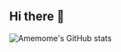 ## Hi there 👋

![Amemome's GitHub stats](https://github-readme-stats.vercel.app/api?username=Amemome&show_icons=true&theme=tokyonight) 


<!--
**Amemome/Amemome** is a ✨ _special_ ✨ repository because its `README.md` (this file) appears on your GitHub profile.

Here are some ideas to get you started:

- 🔭 I’m currently working on ...
- 🌱 I’m currently learning ...
- 👯 I’m looking to collaborate on ...
- 🤔 I’m looking for help with ...
- 💬 Ask me about ...
- 📫 How to reach me: ...
- 😄 Pronouns: ...
- ⚡ Fun fact: ...
-->
